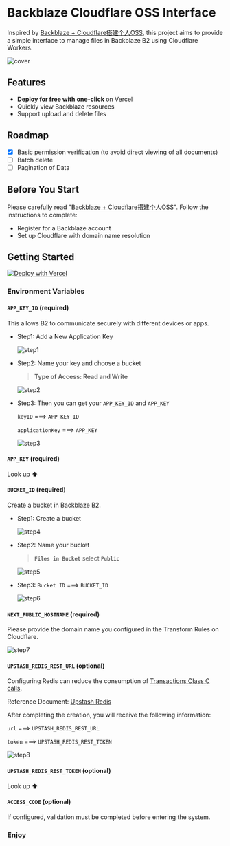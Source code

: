 # Backblaze Cloudflare OSS Interface

Inspired by [Backblaze + Cloudflare搭建个人OSS](https://leezhian.com/faq/other/bb-cf-oss), this project aims to provide a simple interface to manage files in Backblaze B2 using Cloudflare Workers.

![cover](./public/cover.png)

## Features

- **Deploy for free with one-click** on Vercel
- Quickly view Backblaze resources
- Support upload and delete files

## Roadmap

- [x] Basic permission verification (to avoid direct viewing of all documents)
- [ ] Batch delete
- [ ] Pagination of Data

## Before You Start

Please carefully read "[Backblaze + Cloudflare搭建个人OSS](https://leezhian.com/faq/other/bb-cf-oss)". Follow the instructions to complete:

- Register for a Backblaze account
- Set up Cloudflare with domain name resolution

## Getting Started

[![Deploy with Vercel](https://vercel.com/button)](https://vercel.com/new/clone?repository-url=https://github.com/Peek-A-Booo/Backblaze-Cloudflare-OSS-Interface&env=APP_KEY_ID&env=APP_KEY&env=BUCKET_ID&env=NEXT_PUBLIC_HOSTNAME&env=UPSTASH_REDIS_REST_URL&env=UPSTASH_REDIS_REST_TOKEN)

### Environment Variables

#### `APP_KEY_ID` (required)

This allows B2 to communicate securely with different devices or apps.

- Step1: Add a New Application Key

  ![step1](./public/step1.jpg)

- Step2: Name your key and choose a bucket

  > **Type of Access: Read and Write**

  ![step2](./public/step2.png)

- Step3: Then you can get your `APP_KEY_ID` and `APP_KEY`

  `keyID` ===> `APP_KEY_ID`

  `applicationKey` ===> `APP_KEY`

  ![step3](./public/step3.png)

#### `APP_KEY` (required)

Look up ⬆️

#### `BUCKET_ID` (required)

Create a bucket in Backblaze B2.

- Step1: Create a bucket

  ![step4](./public/step4.png)

- Step2: Name your bucket

  > **`Files in Bucket`** select **`Public`**

  ![step5](./public/step5.png)

- Step3: `Bucket ID` ===> `BUCKET_ID`

  ![step6](./public/step6.png)

#### `NEXT_PUBLIC_HOSTNAME` (required)

Please provide the domain name you configured in the Transform Rules on Cloudflare.

![step7](./public/step7.png)

#### `UPSTASH_REDIS_REST_URL` (optional)

Configuring Redis can reduce the consumption of [Transactions Class C calls](https://www.backblaze.com/cloud-storage/transaction-pricing).

Reference Document: [Upstash Redis](https://upstash.com/docs/redis/overall/getstarted)

After completing the creation, you will receive the following information:

`url` ===> `UPSTASH_REDIS_REST_URL`

`token` ===> `UPSTASH_REDIS_REST_TOKEN`

![step8](./public/step8.png)

#### `UPSTASH_REDIS_REST_TOKEN` (optional)

Look up ⬆️

#### `ACCESS_CODE` (optional)

If configured, validation must be completed before entering the system.

### Enjoy
